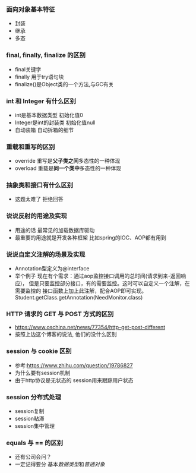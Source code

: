 ### 面向对象基本特征
- 封装
- 继承
- 多态
### final, finally, finalize 的区别
- final关键字
- finally 用于try语句块
- finalize()是Object类的一个方法,与GC有关
### int 和 Integer 有什么区别
- int是基本数据类型 初始化值0
- Integer是int的封装类 初始化值null
- 自动装箱 自动拆箱的细节
### 重载和重写的区别
- override 重写是**父子类之间**多态性的一种体现
- overload 重载是**同一个类中**多态性的一种体现
### 抽象类和接口有什么区别
- 这题太难了 拒绝回答
### 说说反射的用途及实现
- 用途的话 最常见的加载数据库驱动
- 最重要的用途就是开发各种框架 比如spring的IOC、AOP都有用到
### 说说自定义注解的场景及实现
- Annotation型定义为@interface
- 举个例子 现在有个需求：通过aop监控接口调用的总时间(请求到来-返回响应)，
但是只要监控部分接口，有的需要监控。这时可以自定义一个注解，在需要监控的
接口函数上加上此注解，配合AOP即可实现。Student.getClass.getAnnotation(NeedMonitor.class)
### HTTP 请求的 GET 与 POST 方式的区别
- https://www.oschina.net/news/77354/http-get-post-different
- 按照上边这个博客的说法, 他们的没什么区别
### session 与 cookie 区别
- 参考:https://www.zhihu.com/question/19786827
- 为什么要有session机制
- 由于http协议是无状态的 session用来跟踪用户状态
### session 分布式处理
- session复制
- session粘滞
- session集中管理
### equals 与 == 的区别
- 还有公司会问？
- 一定记得要分 基本*数据类型*和*普通对象*
